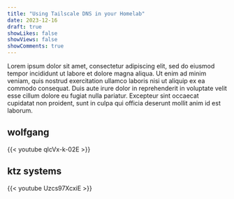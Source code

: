 ```yaml
---
title: "Using Tailscale DNS in your Homelab"
date: 2023-12-16
draft: true
showLikes: false
showViews: false
showComments: true
---
```


Lorem ipsum dolor sit amet, consectetur adipiscing elit, sed do eiusmod tempor incididunt ut labore et dolore magna aliqua. Ut enim ad minim veniam, quis nostrud exercitation ullamco laboris nisi ut aliquip ex ea commodo consequat. Duis aute irure dolor in reprehenderit in voluptate velit esse cillum dolore eu fugiat nulla pariatur. Excepteur sint occaecat cupidatat non proident, sunt in culpa qui officia deserunt mollit anim id est laborum.

## wolfgang
{{< youtube qlcVx-k-02E >}}

## ktz systems
{{< youtube Uzcs97XcxiE >}}